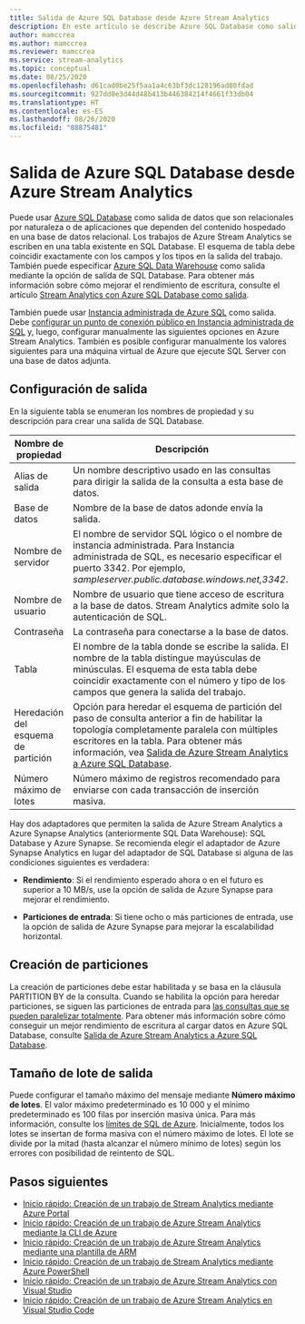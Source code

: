 ```yaml
---
title: Salida de Azure SQL Database desde Azure Stream Analytics
description: En este artículo se describe Azure SQL Database como salida de Azure Stream Analytics.
author: mamccrea
ms.author: mamccrea
ms.reviewer: mamccrea
ms.service: stream-analytics
ms.topic: conceptual
ms.date: 08/25/2020
ms.openlocfilehash: d61cad0be25f5aa1a4c63bf3dc128196ad80fdad
ms.sourcegitcommit: 927dd0e3d44d48b413b446384214f4661f33db04
ms.translationtype: HT
ms.contentlocale: es-ES
ms.lasthandoff: 08/26/2020
ms.locfileid: "88875481"
---
```

# <a name="azure-sql-database-output-from-azure-stream-analytics"></a>Salida de Azure SQL Database desde Azure Stream Analytics

Puede usar [Azure SQL Database](https://azure.microsoft.com/services/sql-database/) como salida de datos que son relacionales por naturaleza o de aplicaciones que dependen del contenido hospedado en una base de datos relacional. Los trabajos de Azure Stream Analytics se escriben en una tabla existente en SQL Database. El esquema de tabla debe coincidir exactamente con los campos y los tipos en la salida del trabajo. También puede especificar [Azure SQL Data Warehouse](https://azure.microsoft.com/documentation/services/sql-data-warehouse/) como salida mediante la opción de salida de SQL Database. Para obtener más información sobre cómo mejorar el rendimiento de escritura, consulte el artículo [Stream Analytics con Azure SQL Database como salida](stream-analytics-sql-output-perf.md).

También puede usar [Instancia administrada de Azure SQL](https://docs.microsoft.com/azure/sql-database/sql-database-managed-instance) como salida. Debe [configurar un punto de conexión público en Instancia administrada de SQL](https://docs.microsoft.com/azure/sql-database/sql-database-managed-instance-public-endpoint-configure) y, luego, configurar manualmente las siguientes opciones en Azure Stream Analytics. También es posible configurar manualmente los valores siguientes para una máquina virtual de Azure que ejecute SQL Server con una base de datos adjunta.

## <a name="output-configuration"></a>Configuración de salida

En la siguiente tabla se enumeran los nombres de propiedad y su descripción para crear una salida de SQL Database.

| Nombre de propiedad | Descripción |
| --- | --- |
| Alias de salida |Un nombre descriptivo usado en las consultas para dirigir la salida de la consulta a esta base de datos. |
| Base de datos | Nombre de la base de datos adonde envía la salida. |
| Nombre de servidor | El nombre de servidor SQL lógico o el nombre de instancia administrada. Para Instancia administrada de SQL, es necesario especificar el puerto 3342. Por ejemplo, *sampleserver.public.database.windows.net,3342*. |
| Nombre de usuario | Nombre de usuario que tiene acceso de escritura a la base de datos. Stream Analytics admite solo la autenticación de SQL. |
| Contraseña | La contraseña para conectarse a la base de datos. |
| Tabla | El nombre de la tabla donde se escribe la salida. El nombre de la tabla distingue mayúsculas de minúsculas. El esquema de esta tabla debe coincidir exactamente con el número y tipo de los campos que genera la salida del trabajo. |
|Heredación del esquema de partición| Opción para heredar el esquema de partición del paso de consulta anterior a fin de habilitar la topología completamente paralela con múltiples escritores en la tabla. Para obtener más información, vea [Salida de Azure Stream Analytics a Azure SQL Database](stream-analytics-sql-output-perf.md).|
|Número máximo de lotes| Número máximo de registros recomendado para enviarse con cada transacción de inserción masiva.|

Hay dos adaptadores que permiten la salida de Azure Stream Analytics a Azure Synapse Analytics (anteriormente SQL Data Warehouse): SQL Database y Azure Synapse. Se recomienda elegir el adaptador de Azure Synapse Analytics en lugar del adaptador de SQL Database si alguna de las condiciones siguientes es verdadera:

* **Rendimiento**: Si el rendimiento esperado ahora o en el futuro es superior a 10 MB/s, use la opción de salida de Azure Synapse para mejorar el rendimiento.

* **Particiones de entrada**: Si tiene ocho o más particiones de entrada, use la opción de salida de Azure Synapse para mejorar la escalabilidad horizontal.

## <a name="partitioning"></a>Creación de particiones

La creación de particiones debe estar habilitada y se basa en la cláusula PARTITION BY de la consulta. Cuando se habilita la opción para heredar particiones, se siguen las particiones de entrada para [las consultas que se pueden paralelizar totalmente](stream-analytics-scale-jobs.md). Para obtener más información sobre cómo conseguir un mejor rendimiento de escritura al cargar datos en Azure SQL Database, consulte [Salida de Azure Stream Analytics a Azure SQL Database](stream-analytics-sql-output-perf.md).

## <a name="output-batch-size"></a>Tamaño de lote de salida

Puede configurar el tamaño máximo del mensaje mediante **Número máximo de lotes**. El valor máximo predeterminado es 10 000 y el mínimo predeterminado es 100 filas por inserción masiva única. Para más información, consulte los [límites de SQL de Azure](../sql-database/sql-database-resource-limits.md). Inicialmente, todos los lotes se insertan de forma masiva con el número máximo de lotes. El lote se divide por la mitad (hasta alcanzar el número mínimo de lotes) según los errores con posibilidad de reintento de SQL.

## <a name="next-steps"></a>Pasos siguientes

* [Inicio rápido: Creación de un trabajo de Stream Analytics mediante Azure Portal](stream-analytics-quick-create-portal.md)
* [Inicio rápido: Creación de un trabajo de Azure Stream Analytics mediante la CLI de Azure](quick-create-azure-cli.md)
* [Inicio rápido: Creación de un trabajo de Azure Stream Analytics mediante una plantilla de ARM](quick-create-azure-resource-manager.md)
* [Inicio rápido: Creación de un trabajo de Stream Analytics mediante Azure PowerShell](stream-analytics-quick-create-powershell.md)
* [Inicio rápido: Creación de un trabajo de Azure Stream Analytics con Visual Studio](stream-analytics-quick-create-vs.md)
* [Inicio rápido: Creación de un trabajo de Azure Stream Analytics en Visual Studio Code](quick-create-vs-code.md)
